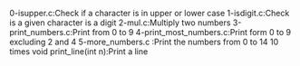 0-isupper.c:Check if a character is in upper or lower case
1-isdigit.c:Check is a given character is a digit
2-mul.c:Multiply two numbers
3-print_numbers.c:Print from 0 to 9
4-print_most_numbers.c:Print form 0 to 9 excluding 2 and 4
5-more_numbers.c :Print the numbers from 0 to 14 10 times 
void print_line(int n):Print a line
